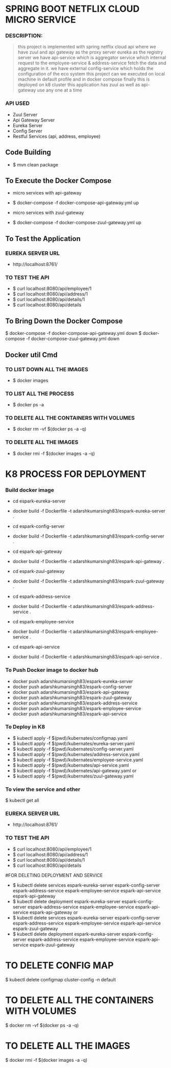 # SPRING BOOT NETFLIX CLOUD MICRO SERVICE 
### DESCRIPTION:
> this project is implemented with spring netflix cloud api where 
> we have zuul and api gateway as the proxy server eureka as the registry server 
> we have api-service which is aggregator service which internal request to the 
> employee-service & address-service fetch the data and aggregate in it. 
> we have external config-service which holds the configuration of the eco system
> this project can we executed on local machine in default profile and in docker compose 
> finally this is deployed on k8 cluster 
> this application has zuul as well as api-gateway use any one at a time  


### API USED 
* Zuul Server
* Api Gateway Server 
* Eureka Server 
* Config Server 
* Restful Services (api, address, employee)

## Code Building 
* $ mvn clean package

## To Execute the Docker Compose
- micro services with api-gateway  
* $ docker-compose -f docker-compose-api-gateway.yml up
- micro services with zuul-gateway 
* $ docker-compose -f docker-compose-zuul-gateway.yml up

## To Test the Application 

### EUREKA SERVER URL
* http://localhost:8761/

### TO TEST THE API
* $ curl localhost:8080/api/employee/1
* $ curl localhost:8080/api/address/1
* $ curl localhost:8080/api/details/1
* $ curl localhost:8080/api/details

## To Bring Down the Docker Compose
$ docker-compose -f docker-compose-api-gateway.yml down
$ docker-compose -f docker-compose-zuul-gateway.yml down


## Docker util Cmd 
### TO LIST DOWN ALL THE IMAGES
* $ docker images

### TO LIST ALL THE PROCESS
* $ docker ps -a

###  TO DELETE ALL THE CONTAINERS WITH VOLUMES
* $ docker rm -vf $(docker ps -a -q)

### TO DELETE ALL THE IMAGES
* $ docker rmi -f $(docker images -a -q)


# K8 PROCESS FOR DEPLOYMENT

### Build docker image 

* cd espark-eureka-server
* docker build -f Dockerfile -t adarshkumarsingh83/espark-eureka-server .

* cd espark-config-server
* docker build -f Dockerfile -t adarshkumarsingh83/espark-config-server .

* cd espark-api-gateway
* docker build -f Dockerfile -t adarshkumarsingh83/espark-api-gateway .

* cd espark-zuul-gateway
* docker build -f Dockerfile -t adarshkumarsingh83/espark-zuul-gateway .

* cd espark-address-service
* docker build -f Dockerfile -t adarshkumarsingh83/espark-address-service .

* cd espark-employee-service
* docker build -f Dockerfile -t adarshkumarsingh83/espark-employee-service .

* cd espark-api-service
* docker build -f Dockerfile -t adarshkumarsingh83/espark-api-service .

### To Push Docker image to docker hub 

* docker push adarshkumarsingh83/espark-eureka-server
* docker push adarshkumarsingh83/espark-config-server
* docker push adarshkumarsingh83/espark-api-gateway
* docker push adarshkumarsingh83/espark-zuul-gateway
* docker push adarshkumarsingh83/espark-address-service
* docker push adarshkumarsingh83/espark-employee-service
* docker push adarshkumarsingh83/espark-api-service

### To Deploy in K8 
* $ kubectl apply -f $(pwd)/kubernates/configmap.yaml
* $ kubectl apply -f $(pwd)/kubernates/eureka-server.yaml
* $ kubectl apply -f $(pwd)/kubernates/config-server.yaml
* $ kubectl apply -f $(pwd)/kubernates/address-service.yaml
* $ kubectl apply -f $(pwd)/kubernates/employee-service.yaml
* $ kubectl apply -f $(pwd)/kubernates/api-service.yaml
* $ kubectl apply -f $(pwd)/kubernates/api-gateway.yaml
or 
* $ kubectl apply -f $(pwd)/kubernates/zuul-gateway.yaml

### To view the service and other
$ kubectl get all

### EUREKA SERVER URL
* http://localhost:8761/

### TO TEST THE API
* $ curl localhost:8080/api/employee/1
* $ curl localhost:8080/api/address/1
* $ curl localhost:8080/api/details/1
* $ curl localhost:8080/api/details

#FOR DELETING DEPLOYMENT AND SERVICE
* $ kubectl delete services  espark-eureka-server espark-config-server espark-address-service espark-employee-service espark-api-service espark-api-gateway
* $ kubectl delete deployment  espark-eureka-server espark-config-server espark-address-service espark-employee-service espark-api-service espark-api-gateway
or
* $ kubectl delete services  espark-eureka-server espark-config-server espark-address-service espark-employee-service espark-api-service espark-zuul-gateway
* $ kubectl delete deployment  espark-eureka-server espark-config-server espark-address-service espark-employee-service espark-api-service espark-zuul-gateway

# TO DELETE CONFIG MAP
$ kubectl delete configmap cluster-config -n default


# TO DELETE ALL THE CONTAINERS WITH VOLUMES
$ docker rm -vf $(docker ps -a -q)

# TO DELETE ALL THE IMAGES
$ docker rmi -f $(docker images -a -q)